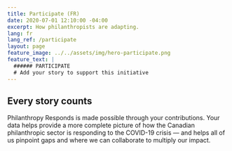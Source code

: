 ```yaml
---
title: Participate (FR)
date: 2020-07-01 12:10:00 -04:00
excerpt: How philanthropists are adapting.
lang: fr
lang_ref: /participate
layout: page
feature_image: ../../assets/img/hero-participate.png
feature_text: |
  ###### PARTICIPATE
  # Add your story to support this initiative
---
```


## Every story counts

Philanthropy Responds is made possible through your contributions. Your data helps provide a more complete picture of how the Canadian philanthropic sector is responding to the COVID-19 crisis — and helps all of us pinpoint gaps and where we can collaborate to multiply our impact.
